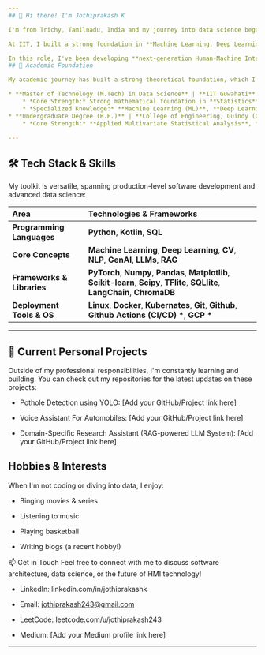 ```yaml
---
## 🌟 Hi there! I'm Jothiprakash K

I'm from Trichy, Tamilnadu, India and my journey into data science began during my undergrad with a course in **Applied Multivariate Statistical Analysis**. That subject sparked my interest, leading me to pursue a **Master's in Data Science at IIT Guwahati**.

At IIT, I built a strong foundation in **Machine Learning, Deep Learning, NLP, and Computer Vision**. Upon graduating, I joined the R&D Software division at TVS Motors as a **Software Engineer**.

In this role, I've been developing **next-generation Human-Machine Interface (HMI)** solutions. It's been a fantastic experience applying my AI and machine learning background to build software that directly enhances user experience and safety. I'm driven by solving these kinds of challenging problems and am always curious to learn what's next.
## 🧠 Academic Foundation

My academic journey has built a strong theoretical foundation, which I love applying to complex, real-world problems.

* **Master of Technology (M.Tech) in Data Science** | **IIT Guwahati**
    * *Core Strength:* Strong mathematical foundation in **Statistics**, **Linear Algebra**, and **Calculus**.
    * *Specialized Knowledge:* **Machine Learning (ML)**, **Deep Learning (DL)**, **Computer Vision (CV)**, **Natural Language Processing (NLP)**, **Large Language Models (LLMs)**, and **Retrieval-Augmented Generation (RAG)**.
* **Undergraduate Degree (B.E.)** | **College of Engineering, Guindy (CEG)**
    * *Core Strength:* **Applied Multivariate Statistical Analysis**, **Operation Research**, **Supply Chain Management**, and **Total Quality Management**.

---
```

## 🛠️ Tech Stack & Skills

My toolkit is versatile, spanning production-level software development and advanced data science:

| Area | Technologies & Frameworks |
| :--- | :--- |
| **Programming Languages** | **Python**, **Kotlin**, **SQL** |
| **Core Concepts** | **Machine Learning**, **Deep Learning**, **CV**, **NLP**, **GenAI**, **LLMs**, **RAG** | 
| **Frameworks & Libraries** | **PyTorch**, **Numpy**, **Pandas**, **Matplotlib**, **Scikit-learn**, **Scipy**, **TFlite**, **SQLlite**, **LangChain**, **ChromaDB**  |
| **Deployment Tools & OS** | **Linux**, **Docker**, **Kubernates**, **Git**, **Github**, **Github Actions (CI/CD) \***, **GCP \*** |

---
## 🚀 Current Personal Projects

Outside of my professional responsibilities, I'm constantly learning and building. You can check out my repositories for the latest updates on these projects:

   * Pothole Detection using YOLO: [Add your GitHub/Project link here]

   * Voice Assistant For Automobiles: [Add your GitHub/Project link here]

   * Domain-Specific Research Assistant (RAG-powered LLM System): [Add your GitHub/Project link here]

##  Hobbies & Interests
When I'm not coding or diving into data, I enjoy:

   * Binging movies & series

   * Listening to music

   * Playing basketball

   * Writing blogs (a recent hobby!)

📫 Get in Touch
Feel free to connect with me to discuss software architecture, data science, or the future of HMI technology!

   * LinkedIn: linkedin.com/in/jothiprakashk

   * Email: jothiprakash243@gmail.com

   * LeetCode: leetcode.com/u/jothiprakash243

   * Medium: [Add your Medium profile link here]

***
